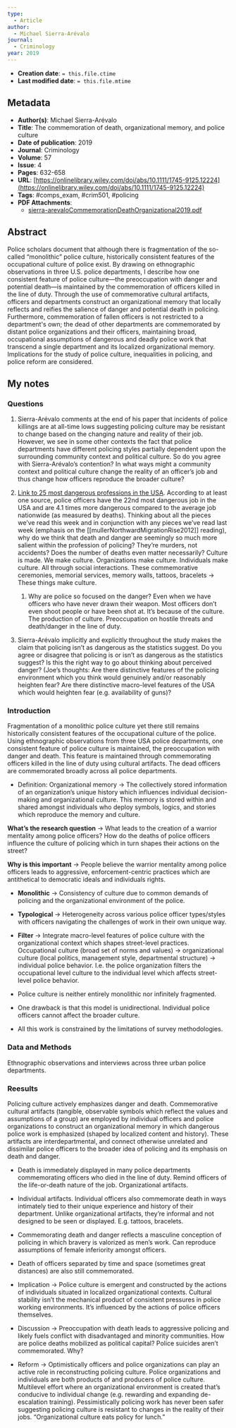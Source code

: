 ```yaml
---
type:
  - Article
author:
  - Michael Sierra-Arévalo
journal:
  - Criminology
year: 2019
---
```


* **Creation date**: `= this.file.ctime`
* **Last modified date**: `= this.file.mtime`

## Metadata

* **Author(s)**: Michael Sierra-Arévalo
* **Title**: The commemoration of death, organizational memory, and police culture
* **Date of publication**: 2019
* **Journal**: Criminology
* **Volume**: 57
* **Issue**: 4
* **Pages**: 632-658
* **URL**: [https://onlinelibrary.wiley.com/doi/abs/10.1111/1745-9125.12224](https://onlinelibrary.wiley.com/doi/abs/10.1111/1745-9125.12224)
* **Tags**: #comps_exam, #crim501, #policing
* **PDF Attachments**:
  * [sierra-arevaloCommemorationDeathOrganizational2019.pdf](zotero://open-pdf/library/items/4QCFZYSH)

## Abstract

Police scholars document that although there is fragmentation of the so-called “monolithic” police culture, historically consistent features of the occupational culture of police exist. By drawing on ethnographic observations in three U.S. police departments, I describe how one consistent feature of police culture—the preoccupation with danger and potential death—is maintained by the commemoration of officers killed in the line of duty. Through the use of commemorative cultural artifacts, officers and departments construct an organizational memory that locally reflects and reifies the salience of danger and potential death in policing. Furthermore, commemoration of fallen officers is not restricted to a department's own; the dead of other departments are commemorated by distant police organizations and their officers, maintaining broad, occupational assumptions of dangerous and deadly police work that transcend a single department and its localized organizational memory. Implications for the study of police culture, inequalities in policing, and police reform are considered.

## My notes

### Questions

1. Sierra-Arévalo comments at the end of his paper that incidents of police killings are at all-time lows suggesting policing culture may be resistant to change based on the changing nature and reality of their job. However, we see in some other contexts the fact that police departments have different policing styles partially dependent upon the surrounding community context and political culture. So do you agree with Sierra-Arévalo’s contention? In what ways might a community context and political culture change the reality of an officer’s job and thus change how officers reproduce the broader culture?  
      
2. [Link to 25 most dangerous professions in the USA](https://www.ishn.com/articles/112748-top-25-most-dangerous-jobs-in-the-united-states). According to at least one source, police officers have the 22nd most dangerous job in the USA and are 4.1 times more dangerous compared to the average job nationwide (as measured by deaths). Thinking about all the pieces we’ve read this week and in conjunction with any pieces we’ve read last week (emphasis on the [[mullerNorthwardMigrationRise2012]] reading), why do we think that death and danger are seemingly so much more salient within the profession of policing? They’re murders, not accidents? Does the number of deaths even matter necessarily? Culture is made. We make culture. Organizations make culture. Individuals make culture. All through social interactions. These commemorative ceremonies, memorial services, memory walls, tattoos, bracelets → These things make culture.
    
	1. Why are police so focused on the danger? Even when we have officers who have never drawn their weapon. Most officers don’t even shoot people or have been shot at. It’s because of the culture. The production of culture. Preoccupation on hostile threats and death/danger in the line of duty.

3. Sierra-Arévalo implicitly and explicitly throughout the study makes the claim that policing isn’t as dangerous as the statistics suggest. Do you agree or disagree that policing is or isn’t as dangerous as the statistics suggest? Is this the right way to go about thinking about perceived danger? (Joe’s thoughts: Are there distinctive features of the policing environment which you think would genuinely and/or reasonably heighten fear? Are there distinctive macro-level features of the USA which would heighten fear (e.g. availability of guns)?

### Introduction

Fragmentation of a monolithic police culture yet there still remains historically consistent features of the occupational culture of the police. Using ethnographic observations from three USA police departments, one consistent feature of police culture is maintained, the preoccupation with danger and death. This feature is maintained through commemorating officers killed in the line of duty using cultural artifacts. The dead officers are commemorated broadly across all police departments.

- Definition: Organizational memory → The collectively stored information of an organization’s unique history which influences individual decision-making and organizational culture. This memory is stored within and shared amongst individuals who deploy symbols, logics, and stories which reproduce the memory and culture.

**What’s the research question** → What leads to the creation of a warrior mentality among police officers? How do the deaths of police officers influence the culture of policing which in turn shapes their actions on the street?

**Why is this important** → People believe the warrior mentality among police officers leads to aggressive, enforcement-centric practices which are antithetical to democratic ideals and individuals rights.

- **Monolithic** → Consistency of culture due to common demands of policing and the organizational environment of the police.
    
- **Typological** → Heterogeneity across various police officer types/styles with officers navigating the challenges of work in their own unique way.
    
- **Filter** → Integrate macro-level features of police culture with the organizational context which shapes street-level practices. Occupational culture (broad set of norms and values) → organizational culture (local politics, management style, departmental structure) → individual police behavior. I.e. the police organization filters the occupational level culture to the individual level which affects street-level police behavior.
    
- Police culture is neither entirely monolithic nor infinitely fragmented.
    
- One drawback is that this model is unidirectional. Individual police officers cannot affect the broader culture.
    
- All this work is constrained by the limitations of survey methodologies.

### Data and Methods

Ethnographic observations and interviews across three urban police departments.

### Reesults

Policing culture actively emphasizes danger and death. Commemorative cultural artifacts (tangible, observable symbols which reflect the values and assumptions of a group) are employed by individual officers and police organizations to construct an organizational memory in which dangerous police work is emphasized (shaped by localized content and history). These artifacts are interdepartmental, and connect otherwise unrelated and dissimilar police officers to the broader idea of policing and its emphasis on death and danger.

- Death is immediately displayed in many police departments commemorating officers who died in the line of duty. Remind officers of the life-or-death nature of the job. Organizational artifacts.
    
- Individual artifacts. Individual officers also commemorate death in ways intimately tied to their unique experience and history of their department. Unlike organizational artifacts, they’re informal and not designed to be seen or displayed. E.g. tattoos, bracelets.
    
- Commemorating death and danger reflects a masculine conception of policing in which bravery is valorized as men’s work. Can reproduce assumptions of female inferiority amongst officers.
    
- Death of officers separated by time and space (sometimes great distances) are also still commemorated.
    
- Implication → Police culture is emergent and constructed by the actions of individuals situated in localized organizational contexts. Cultural stability isn’t the mechanical product of consistent pressures in police working environments. It’s influenced by the actions of police officers themselves.
    
- Discussion → Preoccupation with death leads to aggressive policing and likely fuels conflict with disadvantaged and minority communities. How are police deaths mobilized as political capital? Police suicides aren’t commemorated. Why?
    
- Reform → Optimistically officers and police organizations can play an active role in reconstructing policing culture. Police organizations and individuals are both products of and producers of police culture. Multilevel effort where an organizational environment is created that’s conducive to individual change (e.g. rewarding and expanding de-escalation training). Pessimistically policing work has never been safer suggesting policing culture is resistant to changes in the reality of their jobs. “Organizational culture eats policy for lunch.”